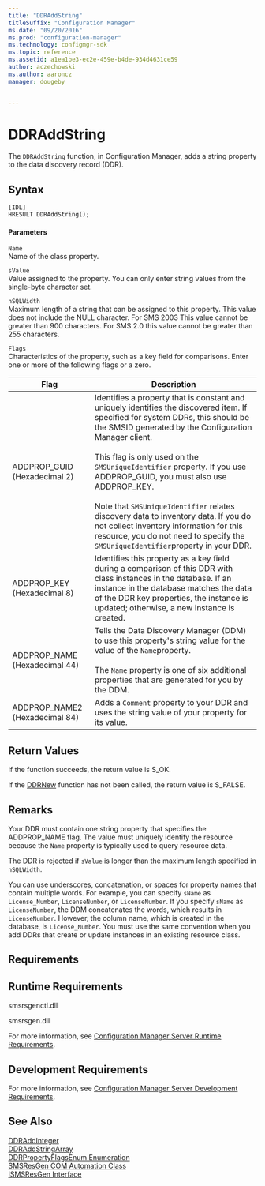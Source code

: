 ```yaml
---
title: "DDRAddString"
titleSuffix: "Configuration Manager"
ms.date: "09/20/2016"
ms.prod: "configuration-manager"
ms.technology: configmgr-sdk
ms.topic: reference
ms.assetid: a1ea1be3-ec2e-459e-b4de-934d4631ce59
author: aczechowski
ms.author: aaroncz
manager: dougeby


---
```

# DDRAddString
The `DDRAddString` function, in Configuration Manager, adds a string property to the data discovery record (DDR).  

## Syntax  

```  
[IDL]  
HRESULT DDRAddString();  
```  

#### Parameters  
 `Name`  
 Name of the class property.  

 `sValue`  
 Value assigned to the property. You can only enter string values from the single-byte character set.  

 `nSQLWidth`  
 Maximum length of a string that can be assigned to this property. This value does not include the NULL character. For SMS 2003 This value cannot be greater than 900 characters. For SMS 2.0 this value cannot be greater than 255 characters.  

 `Flags`  
 Characteristics of the property, such as a key field for comparisons. Enter one or more of the following flags or a zero.  

|Flag|Description|  
|----------|-----------------|  
|ADDPROP_GUID (Hexadecimal 2)|Identifies a property that is constant and uniquely identifies the discovered item. If specified for system DDRs, this should be the SMSID generated by the Configuration Manager client.<br /><br /> This flag is only used on the `SMSUniqueIdentifier` property. If you use ADDPROP_GUID, you must also use ADDPROP_KEY.<br /><br /> Note that `SMSUniqueIdentifier` relates discovery data to inventory data. If you do not collect inventory information for this resource, you do not need to specify the `SMSUniqueIdentifier`property in your DDR.|  
|ADDPROP_KEY (Hexadecimal 8)|Identifies this property as a key field during a comparison of this DDR with class instances in the database. If an instance in the database matches the data of the DDR key properties, the instance is updated; otherwise, a new instance is created.|  
|ADDPROP_NAME (Hexadecimal 44)|Tells the Data Discovery Manager (DDM) to use this property's string value for the value of the `Name`property.<br /><br /> The `Name` property is one of six additional properties that are generated for you by the DDM.|  
|ADDPROP_NAME2 (Hexadecimal 84)|Adds a `Comment` property to your DDR and uses the string value of your property for its value.|  

## Return Values  
 If the function succeeds, the return value is S_OK.  

 If the [DDRNew](../../../../../develop/reference/core/servers/configure/ddrnew.md) function has not been called, the return value is S_FALSE.  

## Remarks  
 Your DDR must contain one string property that specifies the ADDPROP_NAME flag. The value must uniquely identify the resource because the `Name` property is typically used to query resource data.  

 The DDR is rejected if `sValue` is longer than the maximum length specified in `nSQLWidth`.  

 You can use underscores, concatenation, or spaces for property names that contain multiple words. For example, you can specify `sName` as `License_Number`, `LicenseNumber`, or `LicenseNumber`. If you specify `sName` as `LicenseNumber`, the DDM concatenates the words, which results in `LicenseNumber`. However, the column name, which is created in the database, is `License_Number`. You must use the same convention when you add DDRs that create or update instances in an existing resource class.  

## Requirements  

## Runtime Requirements  
 smsrsgenctl.dll  

 smsrsgen.dll  

 For more information, see [Configuration Manager Server Runtime Requirements](../../../../../develop/core/reqs/server-runtime-requirements.md).  

## Development Requirements  
 For more information, see [Configuration Manager Server Development Requirements](../../../../../develop/core/reqs/server-development-requirements.md).  

## See Also  
 [DDRAddInteger](../../../../../develop/reference/core/servers/configure/ddraddinteger.md)   
 [DDRAddStringArray](../../../../../develop/reference/core/servers/configure/ddraddstringarray.md)   
 [DDRPropertyFlagsEnum Enumeration](../../../../../develop/reference/core/servers/configure/ddrpropertyflagsenum-enumeration.md)   
 [SMSResGen COM Automation Class](../../../../../develop/reference/core/servers/configure/smsresgen-com-automation-class.md)   
 [ISMSResGen Interface](../../../../../develop/reference/core/servers/configure/ismsresgen-interface.md)
